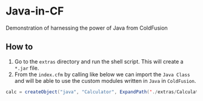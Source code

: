 # Java-in-CF
Demonstration of harnessing the power of Java from ColdFusion

## How to
1. Go to the `extras` directory and run the shell script. This will create a `*.jar` file.
2. From the `index.cfm` by calling like below we can import the `Java Class` and will be able to use the custom modules written in `Java` in `ColdFusion`.
```java
calc = createObject("java", "Calculator", ExpandPath('./extras/Calculator.jar'));
```


